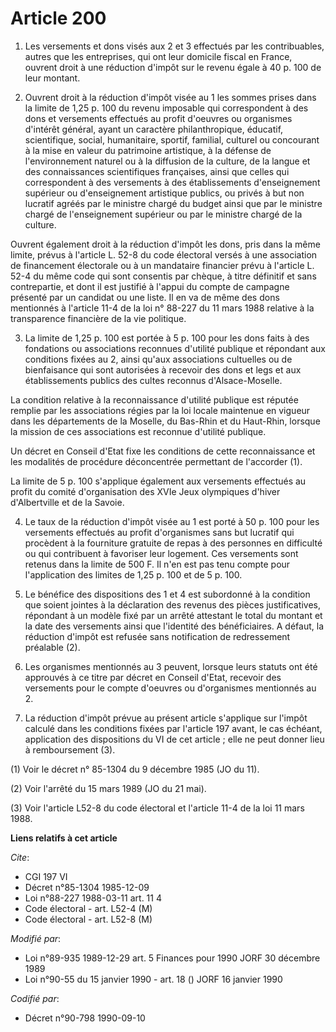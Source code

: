 # Article 200

1. Les versements et dons visés aux 2 et 3 effectués par les contribuables, autres que les entreprises, qui ont leur domicile
fiscal en France, ouvrent droit à une réduction d'impôt sur le revenu égale à 40 p. 100 de leur montant.

2. Ouvrent droit à la réduction d'impôt visée au 1 les sommes prises dans la limite de 1,25 p. 100 du revenu imposable qui
correspondent à des dons et versements effectués au profit d'oeuvres ou organismes d'intérêt général, ayant un caractère
philanthropique, éducatif, scientifique, social, humanitaire, sportif, familial, culturel ou concourant à la mise en valeur
du patrimoine artistique, à la défense de l'environnement naturel ou à la diffusion de la culture, de la langue et des
connaissances scientifiques françaises, ainsi que celles qui correspondent à des versements à des établissements
d'enseignement supérieur ou d'enseignement artistique publics, ou privés à but non lucratif agréés par le ministre chargé du
budget ainsi que par le ministre chargé de l'enseignement supérieur ou par le ministre chargé de la culture.

Ouvrent également droit à la réduction d'impôt les dons, pris dans la même limite, prévus à l'article L. 52-8 du code
électoral versés à une association de financement électorale ou à un mandataire financier prévu à l'article L. 52-4 du même
code qui sont consentis par chèque, à titre définitif et sans contrepartie, et dont il est justifié à l'appui du compte de
campagne présenté par un candidat ou une liste. Il en va de même des dons mentionnés à l'article 11-4 de la loi n° 88-227 du
11 mars 1988 relative à la transparence financière de la vie politique.

3. La limite de 1,25 p. 100 est portée à 5 p. 100 pour les dons faits à des fondations ou associations reconnues d'utilité
publique et répondant aux conditions fixées au 2, ainsi qu'aux associations cultuelles ou de bienfaisance qui sont autorisées
à recevoir des dons et legs et aux établissements publics des cultes reconnus d'Alsace-Moselle.

La condition relative à la reconnaissance d'utilité publique est réputée remplie par les associations régies par la loi
locale maintenue en vigueur dans les départements de la Moselle, du Bas-Rhin et du Haut-Rhin, lorsque la mission de ces
associations est reconnue d'utilité publique.

Un décret en Conseil d'Etat fixe les conditions de cette reconnaissance et les modalités de procédure déconcentrée permettant
de l'accorder (1).

La limite de 5 p. 100 s'applique également aux versements effectués au profit du comité d'organisation des XVIe Jeux
olympiques d'hiver d'Albertville et de la Savoie.

4. Le taux de la réduction d'impôt visée au 1 est porté à 50 p. 100 pour les versements effectués au profit d'organismes sans
but lucratif qui procèdent à la fourniture gratuite de repas à des personnes en difficulté ou qui contribuent à favoriser
leur logement. Ces versements sont retenus dans la limite de 500 F. Il n'en est pas tenu compte pour l'application des
limites de 1,25 p. 100 et de 5 p. 100.

5. Le bénéfice des dispositions des 1 et 4 est subordonné à la condition que soient jointes à la déclaration des revenus des
pièces justificatives, répondant à un modèle fixé par un arrêté attestant le total du montant et la date des versements ainsi
que l'identité des bénéficiaires. A défaut, la réduction d'impôt est refusée sans notification de redressement préalable (2).

6. Les organismes mentionnés au 3 peuvent, lorsque leurs statuts ont été approuvés à ce titre par décret en Conseil d'Etat,
recevoir des versements pour le compte d'oeuvres ou d'organismes mentionnés au 2.

7. La réduction d'impôt prévue au présent article s'applique sur l'impôt calculé dans les conditions fixées par l'article 197
avant, le cas échéant, application des dispositions du VI de cet article ; elle ne peut donner lieu à remboursement (3).

(1) Voir le décret n° 85-1304 du 9 décembre 1985 (JO du 11).

(2) Voir l'arrêté du 15 mars 1989 (JO du 21 mai).

(3) Voir l'article L52-8 du code électoral et l'article 11-4 de la loi 11 mars 1988.

**Liens relatifs à cet article**

_Cite_:

  - CGI 197 VI
  - Décret n°85-1304 1985-12-09
  - Loi n°88-227 1988-03-11 art. 11 4
  - Code électoral - art. L52-4 (M)
  - Code électoral - art. L52-8 (M)

_Modifié par_:

  - Loi n°89-935 1989-12-29 art. 5 Finances pour 1990 JORF 30 décembre 1989
  - Loi n°90-55 du 15 janvier 1990 - art. 18 () JORF 16 janvier 1990

_Codifié par_:

  - Décret n°90-798 1990-09-10

